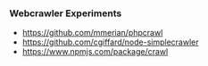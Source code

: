 ### Webcrawler Experiments

- https://github.com/mmerian/phpcrawl
- https://github.com/cgiffard/node-simplecrawler
- https://www.npmjs.com/package/crawl

